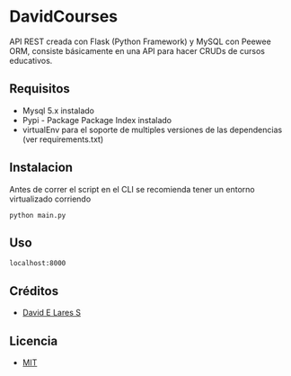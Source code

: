 # DavidCourses

API REST creada con Flask (Python Framework) y MySQL con Peewee ORM, consiste básicamente en una API para hacer CRUDs de cursos educativos.

## Requisitos

- Mysql 5.x instalado
- Pypi - Package Package Index instalado
- virtualEnv para el soporte de multiples versiones de las dependencias (ver requirements.txt)

## Instalacion

Antes de correr el script en el CLI se recomienda tener un entorno virtualizado corriendo

```
python main.py
```

## Uso

```
localhost:8000
```

## Créditos
- [David E Lares S](https://twitter.com/@davidlares3)

## Licencia

- [MIT](https://opensource.org/licenses/MIT)
